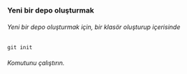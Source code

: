
### Yeni bir depo oluşturmak

###### Yeni bir depo oluşturmak için, bir klasör oluşturup içerisinde

```git init```

###### Komutunu çalıştırın.
